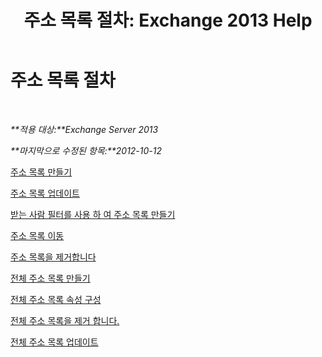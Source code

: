 ﻿---
title: '주소 목록 절차: Exchange 2013 Help'
TOCTitle: 주소 목록 절차
ms:assetid: 44c87349-964b-4700-9ce9-87bd4cb2249e
ms:mtpsurl: https://technet.microsoft.com/ko-kr/library/Aa997686(v=EXCHG.150)
ms:contentKeyID: 50482983
ms.date: 05/22/2018
mtps_version: v=EXCHG.150
ms.translationtype: MT
---

# 주소 목록 절차

 

_**적용 대상:**Exchange Server 2013_

_**마지막으로 수정된 항목:**2012-10-12_

[주소 목록 만들기](create-an-address-list-exchange-2013-help.md)

[주소 목록 업데이트](update-an-address-list-exchange-2013-help.md)

[받는 사람 필터를 사용 하 여 주소 목록 만들기](create-an-address-list-by-using-recipient-filters-exchange-2013-help.md)

[주소 목록 이동](move-an-address-list-exchange-2013-help.md)

[주소 목록을 제거합니다](remove-an-address-list-exchange-2013-help.md)

[전체 주소 목록 만들기](create-a-global-address-list-exchange-2013-help.md)

[전체 주소 목록 속성 구성](configure-global-address-list-properties-exchange-2013-help.md)

[전체 주소 목록을 제거 합니다.](remove-a-global-address-list-exchange-2013-help.md)

[전체 주소 목록 업데이트](update-a-global-address-list-exchange-2013-help.md)


